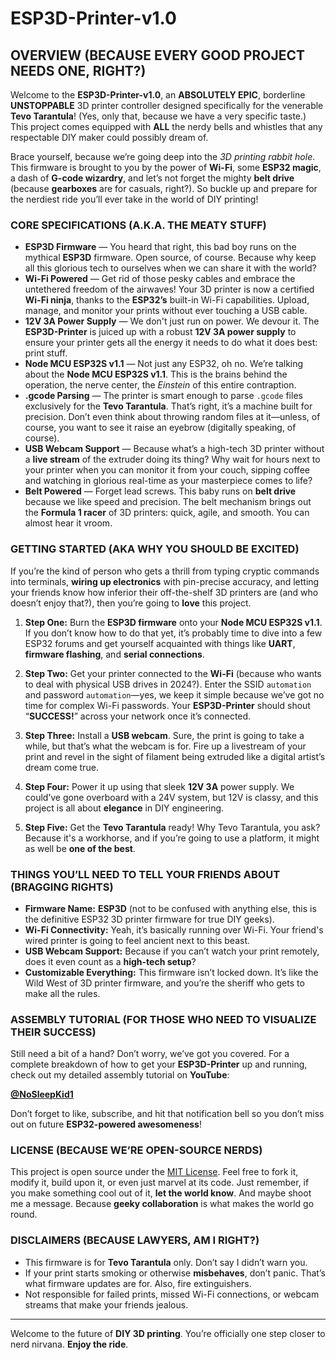 # ESP3D-Printer-v1.0

## OVERVIEW (BECAUSE EVERY GOOD PROJECT NEEDS ONE, RIGHT?)
Welcome to the **ESP3D-Printer-v1.0**, an **ABSOLUTELY EPIC**, borderline **UNSTOPPABLE** 3D printer controller designed specifically for the venerable **Tevo Tarantula**! (Yes, only that, because we have a very specific taste.) This project comes equipped with **ALL** the nerdy bells and whistles that any respectable DIY maker could possibly dream of. 

Brace yourself, because we’re going deep into the *3D printing rabbit hole*. This firmware is brought to you by the power of **Wi-Fi**, some **ESP32 magic**, a dash of **G-code wizardry**, and let’s not forget the mighty **belt drive** (because **gearboxes** are for casuals, right?). So buckle up and prepare for the nerdiest ride you’ll ever take in the world of DIY printing!

### CORE SPECIFICATIONS (A.K.A. THE MEATY STUFF)
- **ESP3D Firmware** — You heard that right, this bad boy runs on the mythical **ESP3D** firmware. Open source, of course. Because why keep all this glorious tech to ourselves when we can share it with the world?
- **Wi-Fi Powered** — Get rid of those pesky cables and embrace the untethered freedom of the airwaves! Your 3D printer is now a certified **Wi-Fi ninja**, thanks to the **ESP32’s** built-in Wi-Fi capabilities. Upload, manage, and monitor your prints without ever touching a USB cable.
- **12V 3A Power Supply** — We don't just run on power. We devour it. The **ESP3D-Printer** is juiced up with a robust **12V 3A power supply** to ensure your printer gets all the energy it needs to do what it does best: print stuff.
- **Node MCU ESP32S v1.1** — Not just any ESP32, oh no. We’re talking about the **Node MCU ESP32S v1.1**. This is the brains behind the operation, the nerve center, the *Einstein* of this entire contraption.
- **.gcode Parsing** — The printer is smart enough to parse `.gcode` files exclusively for the **Tevo Tarantula**. That’s right, it’s a machine built for precision. Don’t even think about throwing random files at it—unless, of course, you want to see it raise an eyebrow (digitally speaking, of course).
- **USB Webcam Support** — Because what’s a high-tech 3D printer without a **live stream** of the extruder doing its thing? Why wait for hours next to your printer when you can monitor it from your couch, sipping coffee and watching in glorious real-time as your masterpiece comes to life?
- **Belt Powered** — Forget lead screws. This baby runs on **belt drive** because we like speed and precision. The belt mechanism brings out the **Formula 1 racer** of 3D printers: quick, agile, and smooth. You can almost hear it vroom.

### GETTING STARTED (AKA WHY YOU SHOULD BE EXCITED)
If you’re the kind of person who gets a thrill from typing cryptic commands into terminals, **wiring up electronics** with pin-precise accuracy, and letting your friends know how inferior their off-the-shelf 3D printers are (and who doesn’t enjoy that?), then you’re going to **love** this project.

1. **Step One:** Burn the **ESP3D firmware** onto your **Node MCU ESP32S v1.1**. If you don’t know how to do that yet, it’s probably time to dive into a few ESP32 forums and get yourself acquainted with things like **UART**, **firmware flashing**, and **serial connections**.
   
2. **Step Two:** Get your printer connected to the **Wi-Fi** (because who wants to deal with physical USB drives in 2024?). Enter the SSID `automation` and password `automation`—yes, we keep it simple because we’ve got no time for complex Wi-Fi passwords. Your **ESP3D-Printer** should shout “**SUCCESS!**” across your network once it’s connected.
   
3. **Step Three:** Install a **USB webcam**. Sure, the print is going to take a while, but that’s what the webcam is for. Fire up a livestream of your print and revel in the sight of filament being extruded like a digital artist’s dream come true.

4. **Step Four:** Power it up using that sleek **12V 3A** power supply. We could’ve gone overboard with a 24V system, but 12V is classy, and this project is all about **elegance** in DIY engineering.

5. **Step Five:** Get the **Tevo Tarantula** ready! Why Tevo Tarantula, you ask? Because it's a workhorse, and if you’re going to use a platform, it might as well be **one of the best**.

### THINGS YOU’LL NEED TO TELL YOUR FRIENDS ABOUT (BRAGGING RIGHTS)
- **Firmware Name:** **ESP3D** (not to be confused with anything else, this is the definitive ESP32 3D printer firmware for true DIY geeks).
- **Wi-Fi Connectivity:** Yeah, it’s basically running over Wi-Fi. Your friend's wired printer is going to feel ancient next to this beast.
- **USB Webcam Support:** Because if you can’t watch your print remotely, does it even count as a **high-tech setup**?
- **Customizable Everything:** This firmware isn’t locked down. It’s like the Wild West of 3D printer firmware, and you’re the sheriff who gets to make all the rules.

### ASSEMBLY TUTORIAL (FOR THOSE WHO NEED TO VISUALIZE THEIR SUCCESS)
Still need a bit of a hand? Don’t worry, we’ve got you covered. For a complete breakdown of how to get your **ESP3D-Printer** up and running, check out my detailed assembly tutorial on **YouTube**: 

**[@NoSleepKid1](https://www.youtube.com/@NoSleepKid1)**

Don’t forget to like, subscribe, and hit that notification bell so you don’t miss out on future **ESP32-powered awesomeness**!

### LICENSE (BECAUSE WE’RE OPEN-SOURCE NERDS)
This project is open source under the [MIT License](https://opensource.org/licenses/MIT). Feel free to fork it, modify it, build upon it, or even just marvel at its code. Just remember, if you make something cool out of it, **let the world know**. And maybe shoot me a message. Because **geeky collaboration** is what makes the world go round.

### DISCLAIMERS (BECAUSE LAWYERS, AM I RIGHT?)
- This firmware is for **Tevo Tarantula** only. Don’t say I didn’t warn you.
- If your print starts smoking or otherwise **misbehaves**, don’t panic. That’s what firmware updates are for. Also, fire extinguishers.
- Not responsible for failed prints, missed Wi-Fi connections, or webcam streams that make your friends jealous.

---

Welcome to the future of **DIY 3D printing**. You’re officially one step closer to nerd nirvana. **Enjoy the ride**.
